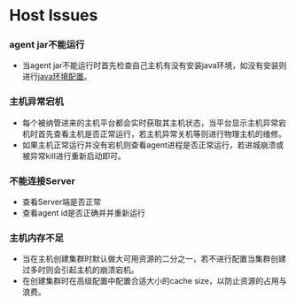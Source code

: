 # Host Issues



### agent jar不能运行

- 当agent jar不能运行时首先检查自己主机有没有安装java环境，如没有安装则进行[java环境配置](../02-Usage/Server/EC2.md)。


### 主机异常宕机

- 每个被纳管进来的主机平台都会实时获取其主机状态，当平台显示主机异常宕机时首先查看主机是否正常运行，若主机异常关机等则进行物理主机的维修。
- 如果主机正常运行并没有宕机则查看agent进程是否正常运行，若进城崩溃或被异常kill进行重新启动即可。

### 不能连接Server

- 查看Server端是否正常
- 查看agent id是否正确并并重新运行


### 主机内存不足

- 当在主机创建集群时默认做大可用资源的二分之一，若不进行配置当集群创建过多时则会引起主机的崩溃宕机。
- 在创建集群时在高级配置中配置合适大小的cache size，以防止资源的占用与浪费。

